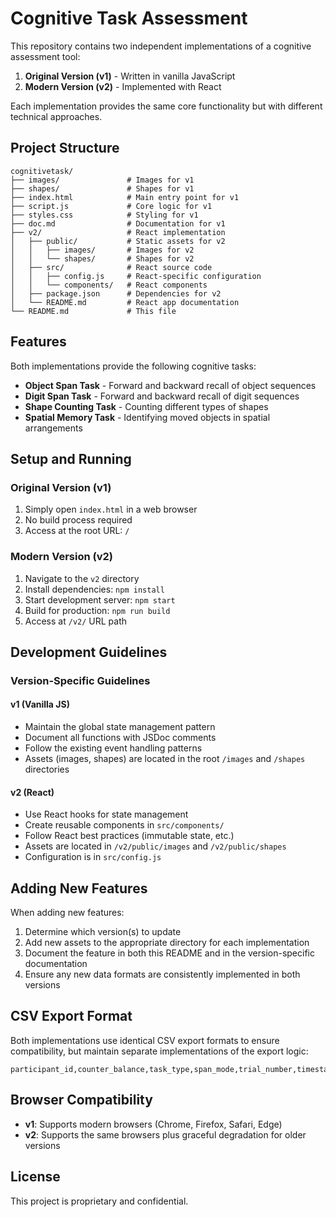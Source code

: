 # Cognitive Task Assessment

This repository contains two independent implementations of a cognitive assessment tool:

1. **Original Version (v1)** - Written in vanilla JavaScript
2. **Modern Version (v2)** - Implemented with React

Each implementation provides the same core functionality but with different technical approaches.

## Project Structure

```
cognitivetask/
├── images/               # Images for v1
├── shapes/               # Shapes for v1
├── index.html            # Main entry point for v1
├── script.js             # Core logic for v1
├── styles.css            # Styling for v1
├── doc.md                # Documentation for v1
├── v2/                   # React implementation
│   ├── public/           # Static assets for v2
│   │   ├── images/       # Images for v2
│   │   └── shapes/       # Shapes for v2
│   ├── src/              # React source code
│   │   ├── config.js     # React-specific configuration
│   │   └── components/   # React components
│   ├── package.json      # Dependencies for v2
│   └── README.md         # React app documentation
└── README.md             # This file
```

## Features

Both implementations provide the following cognitive tasks:

- **Object Span Task** - Forward and backward recall of object sequences
- **Digit Span Task** - Forward and backward recall of digit sequences
- **Shape Counting Task** - Counting different types of shapes
- **Spatial Memory Task** - Identifying moved objects in spatial arrangements

## Setup and Running

### Original Version (v1)

1. Simply open `index.html` in a web browser
2. No build process required
3. Access at the root URL: `/`

### Modern Version (v2)

1. Navigate to the `v2` directory
2. Install dependencies: `npm install`
3. Start development server: `npm start`
4. Build for production: `npm run build`
5. Access at `/v2/` URL path

## Development Guidelines

### Version-Specific Guidelines

#### v1 (Vanilla JS)

- Maintain the global state management pattern
- Document all functions with JSDoc comments
- Follow the existing event handling patterns
- Assets (images, shapes) are located in the root `/images` and `/shapes` directories

#### v2 (React)

- Use React hooks for state management
- Create reusable components in `src/components/`
- Follow React best practices (immutable state, etc.)
- Assets are located in `/v2/public/images` and `/v2/public/shapes` 
- Configuration is in `src/config.js`

## Adding New Features

When adding new features:

1. Determine which version(s) to update
2. Add new assets to the appropriate directory for each implementation
3. Document the feature in both this README and in the version-specific documentation
4. Ensure any new data formats are consistently implemented in both versions

## CSV Export Format

Both implementations use identical CSV export formats to ensure compatibility, but maintain separate implementations of the export logic:

```
participant_id,counter_balance,task_type,span_mode,trial_number,timestamp,span_length,attempt_number,is_correct,max_span_reached,total_correct_sequences
```

## Browser Compatibility

- **v1**: Supports modern browsers (Chrome, Firefox, Safari, Edge)
- **v2**: Supports the same browsers plus graceful degradation for older versions

## License

This project is proprietary and confidential. 